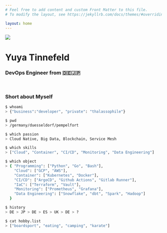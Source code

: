 ```yaml
---
# Feel free to add content and custom Front Matter to this file.
# To modify the layout, see https://jekyllrb.com/docs/themes/#overriding-theme-defaults

layout: home
---
```


<div class="home-info-container">
	<div class="home-img-container">
		<img src="/images/yuyatinnefeld.png">
	</div>
	<div class="home-info-text">
		<h1>Yuya Tinnefeld</h1>
		<h3 style="font-weight: 0;">DevOps Engineer from 🇩🇪🇯🇵</h3>
		<div class="social-icons">
			<a class="social-icon" href="https://pypi.org/user/yuyatinnefeld" target="_blank"><i class="fab fa-python"></i></a>
			<a class="social-icon" href="https://de.linkedin.com/in/yuya-tinnefeld-b6004b110" target="_blank"><i class="fab fa-linkedin-in"></i></a>
			<a class="social-icon" href="https://hub.docker.com/search?q=yuyatinnefeld&type=image" target="_blank"><i class="fab fa-docker"></i></a>
		</div>
	</div>

</div><br>

### Short about Myself

```bash
$ whoami
> {"business":"developer", "private": "thalassophile"}

$ pwd
> /germany/duesseldorf/pempelfort

$ which passion
> Cloud Native, Big Data, Blockchain, Service Mesh

$ which skills
> ["Cloud", "Container", "CI/CD", "Monitoring", "Data Engineering"]

$ which object
> { "Programming": ["Python", "Go", "Bash"],
	"Cloud": ["GCP", "AWS"],
	"Container": ["Kubernetes", "Docker"],
	"CI/CD": ["ArgoCD", "Github Actions", "Gitlab Runner"],
	"IaC": ["Terraform", "Vault"],
	"Monitoring": ["Prometheus", "Grafana"],
	"Data Engineering": ["Snowflake", "dbt", "Spark", "Hadoop"]
  }

$ history
> DE > JP > DE > ES > UK > DE > ?

$ cat hobby.list
> ["boardsport", "eating", "camping", "karate"]
```
<br>